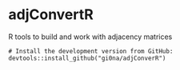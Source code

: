 # adjConvertR
R tools to build and work with adjacency matrices

```
# Install the development version from GitHub:
devtools::install_github("gi0na/adjConverR")
```
